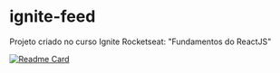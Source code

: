 # ignite-feed
Projeto criado no curso Ignite Rocketseat: "Fundamentos do ReactJS" 

[![Readme Card](https://github-readme-stats.vercel.app/api/pin/?username=raiquedev&repo=ignite-feed&title_color=ffff00&text_color=fff&bg=000000&bg_color=141321&icon_color=ffff00)](https://github.com/RaiqueDev/ignite-feed)
